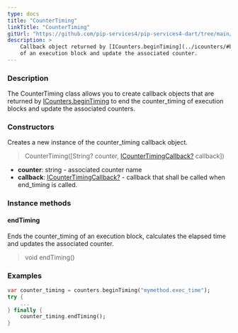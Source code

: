 ```yaml
---
type: docs
title: "CounterTiming"
linkTitle: "CounterTiming"
gitUrl: "https://github.com/pip-services4/pip-services4-dart/tree/main/pip-services4-observability-dart"
description: >
    Callback object returned by [ICounters.beginTiming](../icounters/#begintiming) to end the counter_timing
    of an execution block and update the associated counter.
---
```


### Description

The CounterTiming class allows you to create callback objects that are returned by [ICounters.beginTiming](../icounters/#begintiming) to end the counter_timing of execution blocks and update the associated counters.

### Constructors
Creates a new instance of the counter_timing callback object.

> CounterTiming([String? counter, [ICounterTimingCallback?](../icounter_timing_callback) callback])

- **counter**: string - associated counter name
- **callback**: [ICounterTimingCallback?](../icounter_timing_callback) - callback that shall be called when end_timing is called.


### Instance methods

#### endTiming
Ends the counter_timing of an execution block, calculates the elapsed time and updates the associated counter.

> void endTiming()

### Examples

```dart
var counter_timing = counters.beginTiming("mymethod.exec_time");
try {
    ...
} finally {
    counter_timing.endTiming();
}
```
